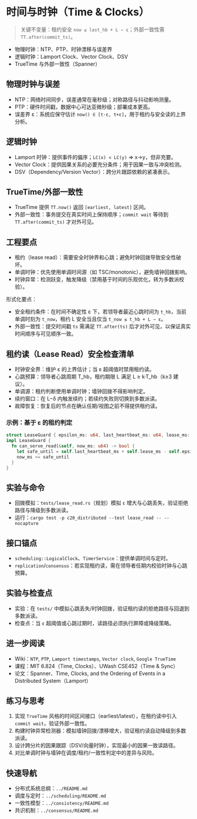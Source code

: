 # 时间与时钟（Time & Clocks）

> 关键不变量：租约安全 `now ≤ last_hb + L − ε`；外部一致性需 `TT.after(commit_ts)`。

- 物理时钟：NTP、PTP、时钟漂移与误差界
- 逻辑时钟：Lamport Clock、Vector Clock、DSV
- TrueTime 与外部一致性（Spanner）

## 物理时钟与误差

- NTP：网络时间同步，误差通常在毫秒级；对称路径与抖动影响测量。
- PTP：硬件时间戳，数据中心可达亚微秒级；部署成本更高。
- 误差界 ε：系统应保守估计 `now() ∈ [t-ε, t+ε]`，用于租约与安全读的上界分析。

## 逻辑时钟

- Lamport 时钟：提供事件的偏序；`LC(x) < LC(y)` ⇒ x→y，但非充要。
- Vector Clock：提供因果关系的必要充分条件；用于因果一致与冲突检测。
- DSV（Dependency/Version Vector）：跨分片跟踪依赖的紧凑表示。

## TrueTime/外部一致性

- TrueTime 提供 `TT.now()` 返回 `[earliest, latest]` 区间。
- 外部一致性：事务提交在真实时间上保持顺序；`commit wait` 等待到 `TT.after(commit_ts)` 才对外可见。

## 工程要点

- 租约（lease read）：需要安全时钟界和心跳；避免时钟回拨导致安全性破坏。
- 单调时钟：优先使用单调时间源（如 TSC/monotonic），避免墙钟回拨影响。
- 时钟异常：检测跃变，触发降级（禁用基于时间的乐观优化，转为多数派校验）。

形式化要点：

- 安全租约条件：在时间不确定性 ε 下，若领导者最近心跳时间为 `t_hb`，当前单调时刻为 `t_now`，租约 L 安全当且仅当 `t_now ≤ t_hb + L − ε`。
- 外部一致性：提交时间戳 `ts` 需满足 `TT.after(ts)` 后才对外可见，以保证真实时间顺序与可见顺序一致。

## 租约读（Lease Read）安全检查清单

- 时钟安全界：维护 ε 的上界估计；当 ε 超阈值时禁用租约读。
- 心跳预算：领导者心跳周期 T_hb，租约期限 L 满足 L ≥ k·T_hb（k≥3 建议）。
- 单调源：租约判断使用单调时钟；墙钟回拨不得影响判定。
- 续约窗口：在 L−δ 内触发续约；若续约失败则切换到多数派读。
- 故障恢复：恢复后的节点在确认任期/视图之前不得提供租约读。

### 示例：基于 ε 的租约判定

```rust
struct LeaseGuard { epsilon_ms: u64, last_heartbeat_ms: u64, lease_ms: u64 }
impl LeaseGuard {
  fn can_serve_read(&self, now_ms: u64) -> bool {
    let safe_until = self.last_heartbeat_ms + self.lease_ms - self.epsilon_ms;
    now_ms <= safe_until
  }
}
```

## 实验与命令

- 回拨模拟：`tests/lease_read.rs`（规划）模拟 `ε` 增大与心跳丢失，验证拒绝路径与降级到多数派读。
- 运行：`cargo test -p c20_distributed --test lease_read -- --nocapture`

## 接口锚点

- `scheduling::LogicalClock`、`TimerService`：提供单调时间与定时。
- `replication`/`consensus`：若实现租约读，需在领导者任期内校验时钟与心跳预算。

## 实验与检查点

- 实验：在 `tests/` 中模拟心跳丢失/时钟回拨，验证租约读的拒绝路径与回退到多数派读。
- 检查点：当 `ε` 超阈值或心跳过期时，读路径必须执行屏障或降级策略。

## 进一步阅读

- Wiki：`NTP`, `PTP`, `Lamport timestamps`, `Vector clock`, `Google TrueTime`
- 课程：MIT 6.824（Time, Clocks）、UWash CSE452（Time & Sync）
- 论文：Spanner、Time, Clocks, and the Ordering of Events in a Distributed System（Lamport）

## 练习与思考

1. 实现 `TrueTime` 风格的时间区间接口（earliest/latest），在租约读中引入 `commit wait`，验证外部一致性。
2. 构建时钟异常检测器：模拟墙钟回拨/漂移增大，验证租约读自动降级到多数派读。
3. 设计跨分片的因果跟踪（DSV/向量时钟），实现最小的因果一致读路径。
4. 对比单调时钟与墙钟在调度/租约/一致性判定中的差异与风险。

## 快速导航

- 分布式系统总纲：`../README.md`
- 调度与定时：`../scheduling/README.md`
- 一致性模型：`../consistency/README.md`
- 共识机制：`../consensus/README.md`
